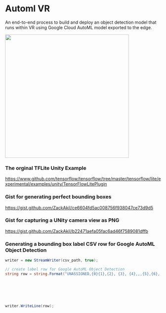 # Automl VR
An end-to-end process to build and deploy an object detection model that runs within VR using Google Cloud AutoML model exported to the edge.

<img height="400" src="factory.gif">

### The orginal TFLite Unity Example
https://www.github.com/tensorflow/tensorflow/tree/master/tensorflow/lite/experimental/examples/unity/TensorFlowLitePlugin

### Gist for generating perfect bounding boxes
https://gist.github.com/ZackAkil/ce6604fd5ac008756f938047ce73d9d5

### Gist for capturing a UNity camera view as PNG
https://gist.github.com/ZackAkil/b22471aefa05fac6ad46f7589081dffb

### Generating a bounding box label CSV row for Google AutoML Object Detection
```csharp
writer = new StreamWriter(csv_path, true);

// create label row for Google AutoML Object Detection
string row = string.Format("UNASSIGNED,{0}{1},{2}, {3}, {4},,,{5},{6},,", "BUCKET_LOCATION",
                                                                               file_name,
                                                                               label_name,
                                                                               x_relative_min,
                                                                               y_relative_min,
                                                                               x_relative_max,
                                                                               y_relative_max);
writer.WriteLine(row);
```
